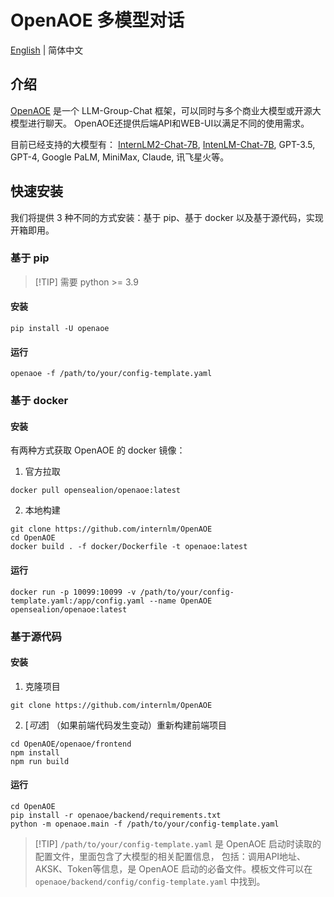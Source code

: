 # OpenAOE 多模型对话

[English](openaoe.md) | 简体中文

## 介绍

[OpenAOE](https://github.com/InternLM/OpenAOE) 是一个 LLM-Group-Chat 框架，可以同时与多个商业大模型或开源大模型进行聊天。 OpenAOE还提供后端API和WEB-UI以满足不同的使用需求。

目前已经支持的大模型有：  [InternLM2-Chat-7B](https://huggingface.co/internlm/internlm2-chat-7b), [IntenLM-Chat-7B](https://huggingface.co/internlm/internlm-chat-7b), GPT-3.5, GPT-4, Google PaLM, MiniMax, Claude, 讯飞星火等。

## 快速安装

我们将提供 3 种不同的方式安装：基于 pip、基于 docker 以及基于源代码，实现开箱即用。

### 基于 pip

> \[!TIP\]
> 需要 python >= 3.9

#### **安装**

```shell
pip install -U openaoe
```

#### **运行**

```shell
openaoe -f /path/to/your/config-template.yaml
```

### 基于 docker

#### **安装**

有两种方式获取 OpenAOE 的 docker 镜像：

1. 官方拉取

```shell
docker pull opensealion/openaoe:latest
```

2. 本地构建

```shell
git clone https://github.com/internlm/OpenAOE
cd OpenAOE
docker build . -f docker/Dockerfile -t openaoe:latest
```

#### **运行**

```shell
docker run -p 10099:10099 -v /path/to/your/config-template.yaml:/app/config.yaml --name OpenAOE opensealion/openaoe:latest
```

### 基于源代码

#### **安装**

1. 克隆项目

```shell
git clone https://github.com/internlm/OpenAOE
```

2. \[_可选_\] （如果前端代码发生变动）重新构建前端项目

```shell
cd OpenAOE/openaoe/frontend
npm install
npm run build
```

#### **运行**

```shell
cd OpenAOE
pip install -r openaoe/backend/requirements.txt
python -m openaoe.main -f /path/to/your/config-template.yaml
```

> \[!TIP\]
> `/path/to/your/config-template.yaml` 是 OpenAOE 启动时读取的配置文件，里面包含了大模型的相关配置信息，
> 包括：调用API地址、AKSK、Token等信息，是 OpenAOE 启动的必备文件。模板文件可以在 `openaoe/backend/config/config-template.yaml` 中找到。
